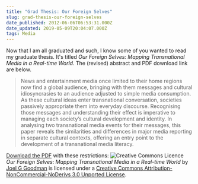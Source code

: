 ```yaml
---
title: "Grad Thesis: Our Foreign Selves"
slug: grad-thesis-our-foreign-selves
date_published: 2012-06-06T06:53:31.000Z
date_updated: 2019-05-09T20:04:07.000Z
tags: Media
---
```


Now that I am all graduated and such, I know some of you wanted to read my graduate thesis. It's titled *Our Foreign Selves: Mapping Transnational Media in a Real-time World*. The (revised) abstract and PDF download link are below.

> News and entertainment media once limited to their home regions now find a global audience, bringing with them messages and cultural idiosyncrasies to an audience adjusted to simple media consumption. As these cultural ideas enter transnational conversation, societies passively appropriate them into everyday discourse. Recognising those messages and understanding their effect is imperative to managing each society’s cultural development and identity. In analysing two transnational media events for their messages, this paper reveals the similarities and differences in major media reporting in separate cultural contexts, offering an entry point to the development of a transnational media literacy.

[Download the PDF](http://brvry.co/1bUMZ/4LEeGsgY) with these restrictions:
![Creative Commons Licence](http://i.creativecommons.org/l/by-nc-nd/3.0/88x31.png)
*Our Foreign Selves: Mapping Transnational Media in a Real-time World* by [Joel G Goodman](http://www.joelgoodman.co) is licensed under a [Creative Commons Attribution-NonCommercial-NoDerivs 3.0 Unported License](http://creativecommons.org/licenses/by-nc-nd/3.0/).
